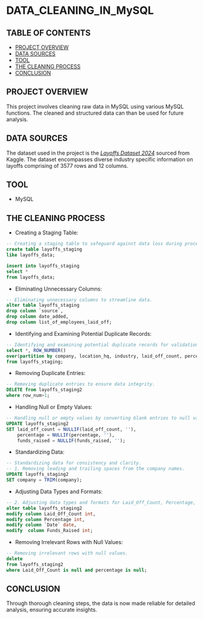 # DATA_CLEANING_IN_MySQL

## TABLE OF CONTENTS

- [PROJECT OVERVIEW](#project-overview)
- [DATA SOURCES](#data-sources)
- [TOOL](#tool)
- [THE CLEANING PROCESS](#the-cleaning-process)
- [CONCLUSION](#conclusion)

## PROJECT OVERVIEW

This project involves cleaning raw data in MySQL using various MySQL functions. The cleaned and structured data can than be used for future analysis.

## DATA SOURCES

The dataset used in the project is the *[Layoffs Dataset 2024](https://www.kaggle.com/datasets/theakhilb/layoffs-data-2022)* sourced from Kaggle. The dataset encompasses diverse industry specific information on layoffs comprising of 3577 rows and 12 columns. 

## TOOL

- MySQL

## THE CLEANING PROCESS

- Creating a Staging Table:

```sql
-- Creating a staging table to safeguard against data loss during processing.
create table layoffs_staging
like layoffs_data;

insert into layoffs_staging
select *
from layoffs_data;
```

- Eliminating Unnecessary Columns:

```sql
-- Eliminating unnecessary columns to streamline data.
alter table layoffs_staging
drop column `source`,
drop column date_added,
drop column list_of_employees_laid_off;
```

- Identifying and Examining Potential Duplicate Records:

```sql
-- Identifying and examining potential duplicate records for validation.
select *, ROW_NUMBER() 
over(partition by company, location_hq, industry, laid_off_count, percentage, `date`, funds_raised, stage, country) as row_num
from layoffs_staging;
```

- Removing Duplicate Entries:

```sql
-- Removing duplicate entries to ensure data integrity.
DELETE from layoffs_staging2
where row_num>1;
```

- Handling Null or Empty Values:

```sql
-- Handling null or empty values by converting blank entries to null values.
UPDATE layoffs_staging2
SET laid_off_count = NULLIF(laid_off_count, ''),
    percentage = NULLIF(percentage, ''),
    funds_raised = NULLIF(funds_raised, '');
```

- Standardizing Data:

```sql
-- Standardizing data for consistency and clarity.
-- 1. Removing leading and trailing spaces from the company names.
UPDATE layoffs_staging2 
SET company = TRIM(company);
```

- Adjusting Data Types and Formats:

```sql
-- 2. Adjusting data types and formats for Laid_Off_Count, Percentage, Funds_Raised, and Date columns.
alter table layoffs_staging2
modify column Laid_Off_Count int,
modify column Percentage int,
modify column `Date` date,
modify  column Funds_Raised int;
```

- Removing Irrelevant Rows with Null Values:

```sql
-- Removing irrelevant rows with null values.
delete
from layoffs_staging2
where Laid_Off_Count is null and percentage is null;
```

## CONCLUSION

Through thorough cleaning steps, the data is now made reliable for detailed analysis, ensuring accurate insights.
  
